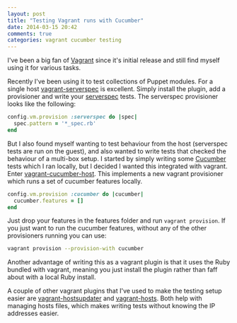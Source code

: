 ```yaml
---
layout: post
title: "Testing Vagrant runs with Cucumber"
date: 2014-03-15 20:42
comments: true
categories: vagrant cucumber testing
---
```


I've been a big fan of [Vagrant](http://www.vagrantup.com/) since it's
initial release and still find myself using it for various tasks.

Recently I've been using it to test collections of Puppet modules. For a
single host
[vagrant-serverspec](https://github.com/jvoorhis/vagrant-serverspec) is
excellent. Simply install the plugin, add a provisioner and write your
[serverspec](http://serverspec.org/) tests. The serverspec provisioner
looks like the following:

```ruby
config.vm.provision :serverspec do |spec|
  spec.pattern = '*_spec.rb'
end
```

But I also found myself wanting to test behaviour from the host
(serverspec tests are run on the guest), and also wanted to write tests
that checked the behaviour of a multi-box setup. I started by simply
writing some [Cucumber](http://cukes.info/) tests which I ran locally,
but I decided I wanted this integrated with vagrant. Enter
[vagrant-cucumber-host](https://github.com/garethr/vagrant-cucumber-host).
This implements a new vagrant provisioner which runs a set of cucumber
features locally.

```ruby
config.vm.provision :cucumber do |cucumber|
  cucumber.features = []
end
```

Just drop your features in the features folder and run `vagrant
provision`. If you just want to run the cucumber features, without any
of the other provisioners running you can use:

```bash
vagrant provision --provision-with cucumber
```

Another advantage of writing this as a vagrant plugin is that it uses
the Ruby bundled with vagrant, meaning you just install the plugin
rather than faff about with a local Ruby install. 

A couple of other vagrant plugins that I've used to make the testing
setup easier are [vagrant-hostsupdater](https://github.com/cogitatio/vagrant-hostsupdater)
and [vagrant-hosts](https://github.com/adrienthebo/vagrant-hosts). Both
help with managing hosts files, which makes writing tests without
knowing the IP addresses easier.
